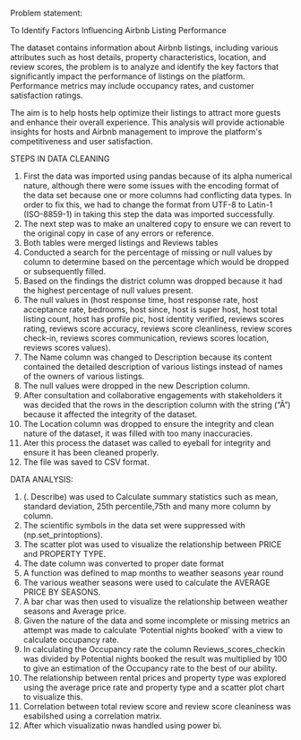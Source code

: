 Problem statement:

To Identify Factors Influencing Airbnb Listing Performance

The dataset contains information about Airbnb listings, including various attributes such as host details, property characteristics, location, and review scores, the problem is to analyze and identify the key factors that significantly impact the performance of listings on the platform. Performance metrics may include occupancy rates, and customer satisfaction ratings.

The aim is to help hosts help optimize their listings to attract more guests and enhance their overall experience. This analysis will provide actionable insights for hosts and Airbnb management to improve the platform's competitiveness and user satisfaction.

STEPS IN DATA CLEANING
1.	First the data was imported using pandas because of its alpha numerical nature, although there were some issues with the encoding format of the data set because one or more columns had conflicting data types. In order to fix this, we had to change the format from UTF-8 to Latin-1 (ISO-8859-1) in taking this step the data was imported successfully.
2.	The next step was to make an unaltered copy to ensure we can revert to the original copy in case of any errors or reference.
3.	Both tables were merged listings and Reviews tables 
4.	 Conducted a search for the percentage of missing or null values by column to determine based on the percentage which would be dropped or subsequently filled.
5.	Based on the findings the district column was dropped because it had the highest percentage of null values present.
6.	The null values in (host response time, host response rate, host acceptance rate, bedrooms, host since, host is super host, host total listing count, host has profile pic, host identity verified, reviews scores rating, reviews score accuracy, reviews score cleanliness, review scores check-in, reviews scores communication, reviews scores location, reviews scores values).
7.	The Name column was changed to Description because its content contained the detailed description of various listings instead of names of the owners of various listings.
8.	The null values were dropped in the new Description column.
9.	After consultation and collaborative engagements with stakeholders it was decided that the rows in the description column with the string (“Ã”) because it affected the integrity of the dataset.
10.	 The Location column was dropped to ensure the integrity and clean nature of the dataset, it was filled with too many inaccuracies.
11.	Ater this process the dataset was called to eyeball for integrity and ensure it has been cleaned properly. 
12.	The file was saved to CSV format.

DATA ANALYSIS: 

1.	(. Describe) was used to Calculate summary statistics such as mean, standard deviation, 25th percentile,75th and many more column by column.
2.	The scientific symbols in the data set were suppressed with (np.set_printoptions).
3.	The scatter plot was used to visualize the relationship between PRICE and PROPERTY TYPE.
4.	The date column was converted to proper date format 
5.	A function was defined to map months to weather seasons year round
6.	The various weather seasons were used to calculate the AVERAGE PRICE BY SEASONS.
7.	A bar char was then used to visualize the relationship between weather seasons and Average price.
8.	Given the nature of the data and some incomplete or missing metrics an attempt was made to calculate ‘Potential nights booked’ with a view to calculate occupancy rate.
9.	In calculating the Occupancy rate the column Reviews_scores_checkin was divided by Potential nights booked the result was multiplied by 100 to give an estimation of the Occupancy rate to the best of our ability.
10.	 The relationship between rental prices and property type was explored using the average price rate and property type and a scatter plot chart to visualize this.
11. Correlation between total review score and review score cleaniness was esabilshed using a correlation matrix.
12. After which visualizatio nwas handled using power bi.

